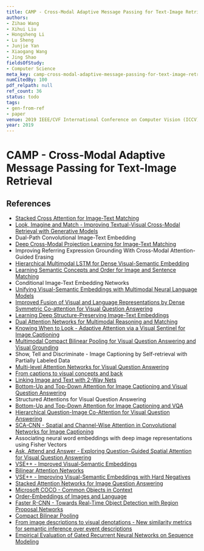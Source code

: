```yaml
---
title: CAMP - Cross-Modal Adaptive Message Passing for Text-Image Retrieval
authors:
- Zihao Wang
- Xihui Liu
- Hongsheng Li
- Lu Sheng
- Junjie Yan
- Xiaogang Wang
- Jing Shao
fieldsOfStudy:
- Computer Science
meta_key: camp-cross-modal-adaptive-message-passing-for-text-image-retrieval
numCitedBy: 100
pdf_relpath: null
ref_count: 36
status: todo
tags:
- gen-from-ref
- paper
venue: 2019 IEEE/CVF International Conference on Computer Vision (ICCV)
year: 2019
---
```


# CAMP - Cross-Modal Adaptive Message Passing for Text-Image Retrieval

## References

- [Stacked Cross Attention for Image-Text Matching](./stacked-cross-attention-for-image-text-matching.md)
- [Look, Imagine and Match - Improving Textual-Visual Cross-Modal Retrieval with Generative Models](./look-imagine-and-match-improving-textual-visual-cross-modal-retrieval-with-generative-models.md)
- Dual-Path Convolutional Image-Text Embedding
- [Deep Cross-Modal Projection Learning for Image-Text Matching](./deep-cross-modal-projection-learning-for-image-text-matching.md)
- Improving Referring Expression Grounding With Cross-Modal Attention-Guided Erasing
- [Hierarchical Multimodal LSTM for Dense Visual-Semantic Embedding](./hierarchical-multimodal-lstm-for-dense-visual-semantic-embedding.md)
- [Learning Semantic Concepts and Order for Image and Sentence Matching](./learning-semantic-concepts-and-order-for-image-and-sentence-matching.md)
- Conditional Image-Text Embedding Networks
- [Unifying Visual-Semantic Embeddings with Multimodal Neural Language Models](./unifying-visual-semantic-embeddings-with-multimodal-neural-language-models.md)
- [Improved Fusion of Visual and Language Representations by Dense Symmetric Co-attention for Visual Question Answering](./improved-fusion-of-visual-and-language-representations-by-dense-symmetric-co-attention-for-visual-question-answering.md)
- [Learning Deep Structure-Preserving Image-Text Embeddings](./learning-deep-structure-preserving-image-text-embeddings.md)
- [Dual Attention Networks for Multimodal Reasoning and Matching](./dual-attention-networks-for-multimodal-reasoning-and-matching.md)
- [Knowing When to Look - Adaptive Attention via a Visual Sentinel for Image Captioning](./knowing-when-to-look-adaptive-attention-via-a-visual-sentinel-for-image-captioning.md)
- [Multimodal Compact Bilinear Pooling for Visual Question Answering and Visual Grounding](./multimodal-compact-bilinear-pooling-for-visual-question-answering-and-visual-grounding.md)
- Show, Tell and Discriminate - Image Captioning by Self-retrieval with Partially Labeled Data
- [Multi-level Attention Networks for Visual Question Answering](./multi-level-attention-networks-for-visual-question-answering.md)
- [From captions to visual concepts and back](./from-captions-to-visual-concepts-and-back.md)
- [Linking Image and Text with 2-Way Nets](./linking-image-and-text-with-2-way-nets.md)
- [Bottom-Up and Top-Down Attention for Image Captioning and Visual Question Answering](./bottom-up-and-top-down-attention-for-image-captioning-and-visual-question-answering.md)
- Structured Attentions for Visual Question Answering
- [Bottom-Up and Top-Down Attention for Image Captioning and VQA](./bottom-up-and-top-down-attention-for-image-captioning-and-vqa.md)
- [Hierarchical Question-Image Co-Attention for Visual Question Answering](./hierarchical-question-image-co-attention-for-visual-question-answering.md)
- [SCA-CNN - Spatial and Channel-Wise Attention in Convolutional Networks for Image Captioning](./sca-cnn-spatial-and-channel-wise-attention-in-convolutional-networks-for-image-captioning.md)
- Associating neural word embeddings with deep image representations using Fisher Vectors
- [Ask, Attend and Answer - Exploring Question-Guided Spatial Attention for Visual Question Answering](./ask-attend-and-answer-exploring-question-guided-spatial-attention-for-visual-question-answering.md)
- [VSE++ - Improved Visual-Semantic Embeddings](./vse-improved-visual-semantic-embeddings.md)
- [Bilinear Attention Networks](./bilinear-attention-networks.md)
- [VSE++ - Improving Visual-Semantic Embeddings with Hard Negatives](./vse-improving-visual-semantic-embeddings-with-hard-negatives.md)
- [Stacked Attention Networks for Image Question Answering](./stacked-attention-networks-for-image-question-answering.md)
- [Microsoft COCO - Common Objects in Context](./microsoft-coco-common-objects-in-context.md)
- [Order-Embeddings of Images and Language](./order-embeddings-of-images-and-language.md)
- [Faster R-CNN - Towards Real-Time Object Detection with Region Proposal Networks](./faster-r-cnn-towards-real-time-object-detection-with-region-proposal-networks.md)
- [Compact Bilinear Pooling](./compact-bilinear-pooling.md)
- [From image descriptions to visual denotations - New similarity metrics for semantic inference over event descriptions](./from-image-descriptions-to-visual-denotations-new-similarity-metrics-for-semantic-inference-over-event-descriptions.md)
- [Empirical Evaluation of Gated Recurrent Neural Networks on Sequence Modeling](./empirical-evaluation-of-gated-recurrent-neural-networks-on-sequence-modeling.md)
